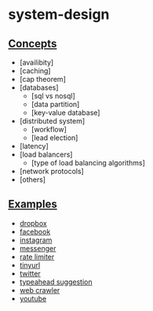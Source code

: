 # system-design

## [Concepts](./concepts)

- [availibity]
- [caching]
- [cap theorem]
- [databases]
  + [sql vs nosql]
  + [data partition]
  + [key-value database]
- [distributed system]
  + [workflow]
  + [lead election]
- [latency]
- [load balancers]
  + [type of load balancing algorithms]
- [network protocols]
- [others]

## [Examples](./examples)
- [dropbox](./examples/dropbox/README_EN)
- [facebook](./examples/facebook/README_EN)
- [instagram](./examples/instagram/README_EN)
- [messenger](./examples/messenger/README_EN)
- [rate limiter](./examples/rate-limiter/README_EN)
- [tinyurl](./examples/tinyurl/README_EN)
- [twitter](./examples/twitter/README_EN)
- [typeahead suggestion](./examples/typeahead-suggestion/README_EN)
- [web crawler](./examples/web-crawler/README_EN)
- [youtube](./examples/youtube/README_EN)
